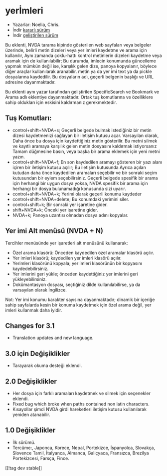 # yerİmleri #

* Yazarlar: Noelia, Chris.
* İndir [kararlı sürüm][1]
* İndir [geliştirilen sürüm][2]

Bu eklenti, NVDA tarama kipinde gösterilen web sayfaları veya belgeler
üzerinde, belirli metin dizeleri veya yer imleri kaydetme ve arama için
kullanılır, Aynı zamanda çoklu-hattı kontrol metinlerin dizeleri kaydetme
veya aramak için de kullanılabilir; Bu durumda, imlecin konumunda güncelleme
yapmak mümkün değil ise, karşılık gelen dize, panoya kopyalanır, böylece
diğer araçlar kullanılarak aranabilir. metin ya da yer imi text ya da pickle
dosyalarına kaydedilir. Bu dosyaların adı, geçerli belgenin başlığı ve URL
adresine dayanmaktadır.

Bu eklenti aynı yazar tarafından geliştirilen SpecificSearch ve Bookmark ve
Arama adlı eklentiye  dayanmaktadır. Ortak tuş komutlarına ve özelliklere
sahip oldukları için eskisini kaldırmanız gerekmektedir.

## Tuş Komutları: ##

*	control+shift+NVDA+s; Geçerli belgede bulmak istediğiniz bir metin dizesi kaydetmenizi sağlayan bir iletişim kutusu açar. Varsayılan olarak, Daha önce bu dosya için kaydettiğiniz metin gösterilir. Bu metni silmek ve kayıtlı aramaya karşılık gelen metin dosyasını kaldırmak istiyorsanız Tamam düğmesine basın, veya başka bir arama eklemek için yeni metni yazın.
*	control+shift+NVDA+f; En son kaydedilen aramayı gösteren bir yazı alanı içiren bir iletişim kutusu açılır; Bu iletişim kutusunda Ayrıca açılan kutudan daha önce kaydedilen aramaları seçebilir ve bir sonraki seçim kutusundan bir eylem seçebilirsiniz. Geçerli belgede spesifik bir arama için herhangi bir uygun dosya yoksa, NVDA spesifik bir arama için herhangi bir dosya bulunamadığı konusunda sizi uyarır.
*	control+shift+NVDA+k; Yerimi olarak geçerli konumu kaydeder
*	control+shift+NVDA+delete; Bu konumdaki yerimini siler.
*	control+shift+k; Bir sonraki yer işaretine gider.
*	shift+NVDA+k; Önceki yer işaretine gider.
*	NVDA+k; Panoya uzantısı olmadan dosya adını kopyalar.

## Yer imi Alt menüsü (NVDA + N) ##


Tercihler menüsünde yer işaretleri alt menüsünü kullanarak:

*	Özel arama klasörü: Önceden kaydedilen özel aramalar klasörü açılır.
*	Yer imleri klasörü; kaydedilen yer imleri klasörü açılır.
*	Yerimleri klasörünü kopyala; yer imleri klasörünün bir kopyasını
  kaydedebilirsiniz.
*	Yer imlerini geri yükle; önceden kaydettiğiniz yer imlerini geri
  yükleyebilirsiniz.
*	Dokümantasyon dosyası, seçtiğiniz dilde kullanılabilirse, ya da varsayılan
  olarak İngilizce.

Not: Yer imi konumu karakter sayısına dayanmaktadır; dinamik bir içeriğe
sahip sayfalarda kesin bir konuma kaydetmek için özel arama değil, yer
imleri kullanmak daha iyidir.

## Changes for 3.1 ##
* Translation updates and new language.

## 3.0 için Değişiklikler ##
* Tarayarak okuma desteği eklendi.

## 2.0 Değişiklikler ##
* Her dosya için farklı aramaları kaydetmek ve silmek için seçenekler
  eklendi.
* Fixed bug which broke when paths contained non latin characters.
* Kısayollar şimdi NVDA girdi hareketleri iletişim kutusu kullanılarak
  yeniden atanabilir.


## 1.0 Değişiklikler ##
* İlk sürümü.
* Tercüme:, Japonca, Korece, Nepal, Portekizce, İspanyolca, Slovakça,
  Slovence Tamil, İtalyanca, Almanca, Galiçyaca, Fransızca, Brezilya
  Portekizcesi, Farsça, Fince.

[[!tag dev stable]]

[1]: http://addons.nvda-project.org/files/get.php?file=pm

[2]: http://addons.nvda-project.org/files/get.php?file=pm-dev

